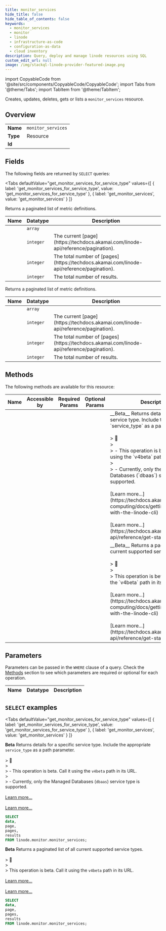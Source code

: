 ```yaml
--- 
title: monitor_services
hide_title: false
hide_table_of_contents: false
keywords:
  - monitor_services
  - monitor
  - linode
  - infrastructure-as-code
  - configuration-as-data
  - cloud inventory
description: Query, deploy and manage linode resources using SQL
custom_edit_url: null
image: /img/stackql-linode-provider-featured-image.png
---
```


import CopyableCode from '@site/src/components/CopyableCode/CopyableCode';
import Tabs from '@theme/Tabs';
import TabItem from '@theme/TabItem';

Creates, updates, deletes, gets or lists a <code>monitor_services</code> resource.

## Overview
<table><tbody>
<tr><td><b>Name</b></td><td><code>monitor_services</code></td></tr>
<tr><td><b>Type</b></td><td>Resource</td></tr>
<tr><td><b>Id</b></td><td><CopyableCode code="linode.monitor.monitor_services" /></td></tr>
</tbody></table>

## Fields

The following fields are returned by `SELECT` queries:

<Tabs
    defaultValue="get_monitor_services_for_service_type"
    values={[
        { label: 'get_monitor_services_for_service_type', value: 'get_monitor_services_for_service_type' },
        { label: 'get_monitor_services', value: 'get_monitor_services' }
    ]}
>
<TabItem value="get_monitor_services_for_service_type">

Returns a paginated list of metric definitions.

<table>
<thead>
    <tr>
    <th>Name</th>
    <th>Datatype</th>
    <th>Description</th>
    </tr>
</thead>
<tbody>
<tr>
    <td><CopyableCode code="data" /></td>
    <td><code>array</code></td>
    <td></td>
</tr>
<tr>
    <td><CopyableCode code="page" /></td>
    <td><code>integer</code></td>
    <td>The current [page](https://techdocs.akamai.com/linode-api/reference/pagination).</td>
</tr>
<tr>
    <td><CopyableCode code="pages" /></td>
    <td><code>integer</code></td>
    <td>The total number of [pages](https://techdocs.akamai.com/linode-api/reference/pagination).</td>
</tr>
<tr>
    <td><CopyableCode code="results" /></td>
    <td><code>integer</code></td>
    <td>The total number of results.</td>
</tr>
</tbody>
</table>
</TabItem>
<TabItem value="get_monitor_services">

Returns a paginated list of metric definitions.

<table>
<thead>
    <tr>
    <th>Name</th>
    <th>Datatype</th>
    <th>Description</th>
    </tr>
</thead>
<tbody>
<tr>
    <td><CopyableCode code="data" /></td>
    <td><code>array</code></td>
    <td></td>
</tr>
<tr>
    <td><CopyableCode code="page" /></td>
    <td><code>integer</code></td>
    <td>The current [page](https://techdocs.akamai.com/linode-api/reference/pagination).</td>
</tr>
<tr>
    <td><CopyableCode code="pages" /></td>
    <td><code>integer</code></td>
    <td>The total number of [pages](https://techdocs.akamai.com/linode-api/reference/pagination).</td>
</tr>
<tr>
    <td><CopyableCode code="results" /></td>
    <td><code>integer</code></td>
    <td>The total number of results.</td>
</tr>
</tbody>
</table>
</TabItem>
</Tabs>

## Methods

The following methods are available for this resource:

<table>
<thead>
    <tr>
    <th>Name</th>
    <th>Accessible by</th>
    <th>Required Params</th>
    <th>Optional Params</th>
    <th>Description</th>
    </tr>
</thead>
<tbody>
<tr>
    <td><a href="#get_monitor_services_for_service_type"><CopyableCode code="get_monitor_services_for_service_type" /></a></td>
    <td><CopyableCode code="select" /></td>
    <td></td>
    <td></td>
    <td>__Beta__ Returns details for a specific service type. Include the appropriate `service_type` as a path parameter.<br /><br />&gt; 📘<br />&gt;<br />&gt; - This operation is beta. Call it using the `v4beta` path in its URL.<br />&gt;<br />&gt; - Currently, only the Managed Databases (`dbaas`) service type is supported.<br /><br />[Learn more...](https://techdocs.akamai.com/cloud-computing/docs/getting-started-with-the-linode-cli)<br /><br />[Learn more...](https://techdocs.akamai.com/linode-api/reference/get-started#oauth)</td>
</tr>
<tr>
    <td><a href="#get_monitor_services"><CopyableCode code="get_monitor_services" /></a></td>
    <td><CopyableCode code="select" /></td>
    <td></td>
    <td></td>
    <td>__Beta__ Returns a paginated list of all current supported service types.<br /><br />&gt; 📘<br />&gt;<br />&gt; This operation is beta. Call it using the `v4beta` path in its URL.<br /><br />[Learn more...](https://techdocs.akamai.com/cloud-computing/docs/getting-started-with-the-linode-cli)<br /><br />[Learn more...](https://techdocs.akamai.com/linode-api/reference/get-started#oauth)</td>
</tr>
</tbody>
</table>

## Parameters

Parameters can be passed in the `WHERE` clause of a query. Check the [Methods](#methods) section to see which parameters are required or optional for each operation.

<table>
<thead>
    <tr>
    <th>Name</th>
    <th>Datatype</th>
    <th>Description</th>
    </tr>
</thead>
<tbody>
</tbody>
</table>

## `SELECT` examples

<Tabs
    defaultValue="get_monitor_services_for_service_type"
    values={[
        { label: 'get_monitor_services_for_service_type', value: 'get_monitor_services_for_service_type' },
        { label: 'get_monitor_services', value: 'get_monitor_services' }
    ]}
>
<TabItem value="get_monitor_services_for_service_type">

__Beta__ Returns details for a specific service type. Include the appropriate `service_type` as a path parameter.<br /><br />&gt; 📘<br />&gt;<br />&gt; - This operation is beta. Call it using the `v4beta` path in its URL.<br />&gt;<br />&gt; - Currently, only the Managed Databases (`dbaas`) service type is supported.<br /><br />[Learn more...](https://techdocs.akamai.com/cloud-computing/docs/getting-started-with-the-linode-cli)<br /><br />[Learn more...](https://techdocs.akamai.com/linode-api/reference/get-started#oauth)

```sql
SELECT
data,
page,
pages,
results
FROM linode.monitor.monitor_services;
```
</TabItem>
<TabItem value="get_monitor_services">

__Beta__ Returns a paginated list of all current supported service types.<br /><br />&gt; 📘<br />&gt;<br />&gt; This operation is beta. Call it using the `v4beta` path in its URL.<br /><br />[Learn more...](https://techdocs.akamai.com/cloud-computing/docs/getting-started-with-the-linode-cli)<br /><br />[Learn more...](https://techdocs.akamai.com/linode-api/reference/get-started#oauth)

```sql
SELECT
data,
page,
pages,
results
FROM linode.monitor.monitor_services;
```
</TabItem>
</Tabs>
